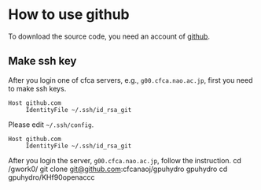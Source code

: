 # How to use github

To download the source code, you need an account of [github](https://github.com/).

## Make ssh key
After you login one of cfca servers, e.g., `g00.cfca.nao.ac.jp`, first you need to make ssh keys.
    
    Host github.com
         IdentityFile ~/.ssh/id_rsa_git
	 

Please edit `~/.ssh/config`.
    
    Host github.com
         IdentityFile ~/.ssh/id_rsa_git


After you login the server, `g00.cfca.nao.ac.jp`, follow the instruction. 
    cd /gwork0/<username>
    git clone git@github.com:cfcanaoj/gpuhydro gpuhydro
    cd gpuhydro/KHf90openaccc
    
